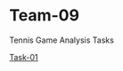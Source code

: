 # Team-09

Tennis Game Analysis Tasks

[Task-01](https://github.com/sankalpkunthe/Team-09/tree/Task1)
